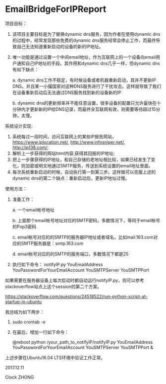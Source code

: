 # EmailBridgeForIPReport
项目目标：
1. 该项目主要目标是为了替换dynamic dns服务，因为作者在使用dynamic dns的过程中，经常发现那些免费的dynamic dns服务经常会停止工作，而最终导致自己无法知道重新启动的设备的新的IP地址。
2. 唯一功能是通过设置一个中间email地址，作为互联网上的一个设备向email用户通知自己IP地址的手段。其作用和dynamic dns几乎一样，但dynamic dns有如下缺点：

    a. dynamic dns工作不稳定，有时候设备或者机器重新启动，其并不更新IP DNS。并且某一小撮国家对这种DNS服务进行了干扰攻击。这样就导致了我们在设备重新启动后无法通过DNS服务找到新的设备新的IP
    
    b. dynamic dns的更新频率并不能任意设置，很多设备的配置只允许最快在十分钟内才更新新的IP给DNS记录，而最终全互联网有效，则需要等待超过15分钟。太慢。

系统设计实现:
1. 系统每过一段时间，访问互联网上的某些IP报告网站，https://www.iplocation.net/, http://www.infosniper.net/, http://ip138.com/;
2. 解析上一步获得的网站html内容,获得其回报的IP地址;
3. 把上一步骤获得的IP地址，和自己存储的老地址相比较，如果已经发生了变化，则加密或明文地通过SMTP服务，传送到系统设置的email地址里面。
4. 每次系统重新启动的时候，自动执行第一到第三步。这样做可以克服上述的dynamic dns的第二个缺点：重新启动后，更新IP地址过慢。

使用方法：
1. 准备工作：

   a. 一个email帐号地址

   b. 上面那个email帐号地址对应的SMTP密码，多数情况下，等同于email帐号的Pop3密码

   c. email帐号对应的的SMTP的服务器IP地址或者域名，比如mail.163.com对应的SMTP服务器是：smtp.163.com

   d. email帐号对应的的SMTP的服务端口，多数情况下都是25

2. 执行如下命令：
   notifyIP.py YouEmailAddress YouPasswordForYourEmailAccount YouSMTPServer YouSMTPPort

如果需要在服务器设备上每次启动时都自动运行notifyIP.py，则可以参考stackoverflow站点上这个session的第二个方案。

https://stackoverflow.com/questions/24518522/run-python-script-at-startup-in-ubuntu

我总结为如下两步：

1. sudo crontab -e

2. 在最后，增加一行如下命令：

   @reboot python /your_path_to_notifyIP/notifyIP.py YouEmailAddress YouPasswordForYourEmailAccount YouSMTPServer YouSMTPPort &

上述步骤在Ubuntu16.04 LTS环境中验证工作正常。

2017.12.11

Clock ZHONG
